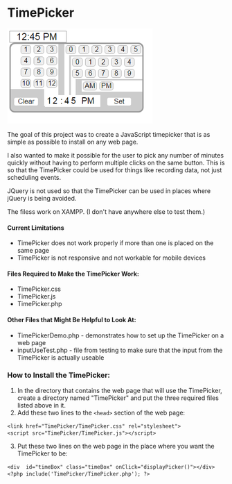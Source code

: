 # TimePicker

![alt text](TP_screenshot_Apr2016.png "April 2016 Screen Shot of TimePicker")

The goal of this project was to create a JavaScript timepicker that is as simple as possible to install on any web page.

I also wanted to make it possible for the user to pick any number of minutes quickly without having to perform multiple clicks on the same button.  This is so that the TimePicker could be used for things like recording data, not just scheduling events.

JQuery is not used so that the TimePicker can be used in places where jQuery is being avoided.

The filess work on XAMPP.  (I don't have anywhere else to test them.)

#### Current Limitations
 * TimePicker does not work properly if more than one is placed on the same page
 * TimePicker is not responsive and not workable for mobile devices 
 
#### Files Required to Make the TimePicker Work:
 * TimePicker.css
 * TimePicker.js
 * TimePicker.php

#### Other Files that Might Be Helpful to Look At:
 * TimePickerDemo.php  - demonstrates how to set up the TimePicker on a web page
 * inputUseTest.php - file from testing to make sure that the input from the TimePicker is actually useable

### How to Install the TimePicker:
1. In the directory that contains the web page that will use the TimePicker, create a directory named "TimePicker" and put the three required files listed above in it.
2. Add these two lines to the `<head>` section of the web page:
```
<link href="TimePicker/TimePicker.css" rel="stylesheet">
<script src="TimePicker/TimePicker.js"></script>
```
3. Put these two lines on the web page in the place where you want the TimePicker to be:
```
<div  id="timeBox" class="timeBox" onClick="displayPicker()"></div>  
<?php include('TimePicker/TimePicker.php'); ?>
```